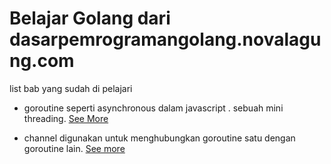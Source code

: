# Belajar Golang dari dasarpemrogramangolang.novalagung.com

list bab yang sudah di pelajari 

- goroutine
seperti asynchronous dalam javascript . sebuah mini threading. [See More](https://dasarpemrogramangolang.novalagung.com/A-goroutine.html)

- channel 
digunakan untuk menghubungkan goroutine satu dengan goroutine lain. [See more](https://dasarpemrogramangolang.novalagung.com/A-channel.html)
